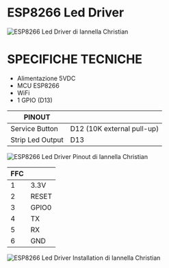 # ESP8266 Led Driver

![ESP8266 Led Driver di Iannella Christian](https://github.com/ChristianIannella/Open-IoT/blob/main/Media/Photo/ESP8266%20Led%20Driver.JPG)


# SPECIFICHE TECNICHE

- Alimentazione 5VDC
- MCU ESP8266
- WiFi
- 1 GPIO (D13)
  


| PINOUT |  |
|---|---|
|Service Button|D12 (10K external pull-up)|
|Strip Led Output|D13|




![ESP8266 Led Driver Pinout di Iannella Christian](https://github.com/ChristianIannella/Open-IoT/blob/main/Media/Photo/ESP8266%20Led%20Driver%20Pin%20Out.JPG)


|FFC||
|---|---|
|1|3.3V|
|2|RESET|
|3|GPIO0|
|4|TX|
|5|RX|
|6|GND|


![ESP8266 Led Driver Installation di Iannella Christian](https://github.com/ChristianIannella/Open-IoT/blob/main/LED%20Driver/pcb/Installation.png)


